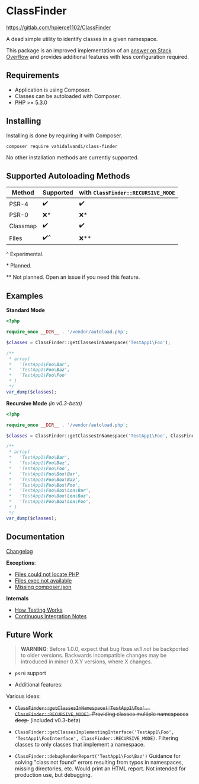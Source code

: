 ClassFinder
===========
https://gitlab.com/hpierce1102/ClassFinder

A dead simple utility to identify classes in a given namespace.

This package is an improved implementation of an [answer on Stack Overflow](https://stackoverflow.com/a/40229665/3000068)
and provides additional features with less configuration required.

Requirements
------------

* Application is using Composer.
* Classes can be autoloaded with Composer.
* PHP >= 5.3.0

Installing
----------

Installing is done by requiring it with Composer.

```
composer require vahidalvandi/class-finder
```

No other installation methods are currently supported.

Supported Autoloading Methods
--------------------------------

| Method     | Supported | with `ClassFinder::RECURSIVE_MODE` |
| ---------- | --------- | ---------------------------------- |
| PSR-4      | ✔️     | ✔️                               |
| PSR-0      | ❌️*   | ❌️*                             |
| Classmap   | ✔️     | ✔️                               |
| Files      | ✔️^    | ❌️**                            |

\^ Experimental.

\* Planned.

\** Not planned. Open an issue if you need this feature.

Examples
--------

**Standard Mode**

```php
<?php

require_once __DIR__ . '/vendor/autoload.php';

$classes = ClassFinder::getClassesInNamespace('TestApp1\Foo');

/**
 * array(
 *   'TestApp1\Foo\Bar',
 *   'TestApp1\Foo\Baz',
 *   'TestApp1\Foo\Foo'
 * )
 */
var_dump($classes);
```

**Recursive Mode** *(in v0.3-beta)*

```php
<?php

require_once __DIR__ . '/vendor/autoload.php';

$classes = ClassFinder::getClassesInNamespace('TestApp1\Foo', ClassFinder::RECURSIVE_MODE);

/**
 * array(
 *   'TestApp1\Foo\Bar',
 *   'TestApp1\Foo\Baz',
 *   'TestApp1\Foo\Foo',
 *   'TestApp1\Foo\Box\Bar',
 *   'TestApp1\Foo\Box\Baz',
 *   'TestApp1\Foo\Box\Foo',
 *   'TestApp1\Foo\Box\Lon\Bar',
 *   'TestApp1\Foo\Box\Lon\Baz',
 *   'TestApp1\Foo\Box\Lon\Foo',
 * )
 */
var_dump($classes);
```
 
Documentation
-------------

[Changelog](docs/changelog.md)

**Exceptions**:

* [Files could not locate PHP](docs/exceptions/filesCouldNotLocatePHP.md)
* [Files exec not available](docs/exceptions/filesExecNotAvailable.md)
* [Missing composer.json](docs/exceptions/missingComposerConfig.md)

**Internals**

* [How Testing Works](docs/testing.md)
* [Continuous Integration Notes](docs/ci.md)

Future Work
-----------

> **WARNING**: Before 1.0.0, expect that bug fixes _will not_ be backported to older versions. Backwards incompatible changes
may be introduced in minor 0.X.Y versions, where X changes.

* `psr0` support

* Additional features: 

Various ideas:

* ~~`ClassFinder::getClassesInNamespace('TestApp1\Foo', ClassFinder::RECURSIVE_MODE)`. 
Providing classes multiple namespaces deep.~~ (included v0.3-beta)

* `ClassFinder::getClassesImplementingInterface('TestApp1\Foo', 'TestApp1\FooInterface', ClassFinder::RECURSIVE_MODE)`.
Filtering classes to only classes that implement a namespace.

* `ClassFinder::debugRenderReport('TestApp1\Foo\Baz')` 
Guidance for solving "class not found" errors resulting from typos in namespaces, missing directories, etc. Would print
an HTML report. Not intended for production use, but debugging.
